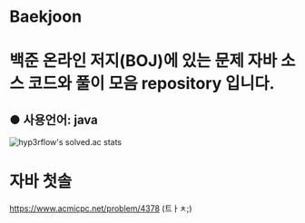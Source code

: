 # Baekjoon
백준 온라인 저지(BOJ)에 있는 문제 자바 소스 코드와 풀이 모음 repository 입니다.
=
● 사용언어: java
-
![hyp3rflow's solved.ac stats](https://github-readme-solvedac.hyp3rflow.vercel.app/api/?handle=lms0806)

# 자바 첫솔
https://www.acmicpc.net/problem/4378 (트ㅏㅊ;)
